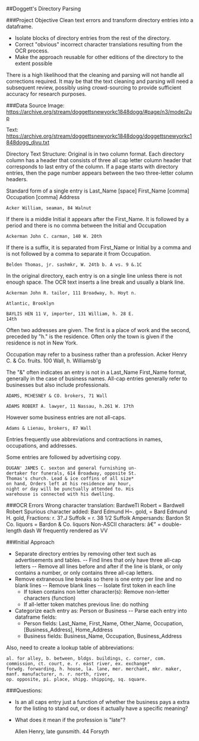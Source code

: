 ##Doggett's Directory Parsing


###Project Objective
Clean text errors and transform directory entries into a dataframe.

 - Isolate blocks of directory entries from the rest of the directory.
 - Correct "obvious" incorrect character translations resulting from the    OCR process. 
 - Make the approach reusable for other editions of the directory to the extent possible

There is a high likelihood that the cleaning and parsing will not handle all corrections required. It may be that the text cleaning and parsing will need a subsequent review, possibly using crowd-sourcing to provide sufficient accuracy for research purposes.

###Data Source
Image: https://archive.org/stream/doggettsnewyorkc1848dogg/#page/n3/mode/2up

Text: https://archive.org/stream/doggettsnewyorkc1848dogg/doggettsnewyorkc1848dogg_djvu.txt

Directory Text Structure:
Original is in two column format. Each directory column has a header that consists of three all cap letter column header that corresponds to last entry of the column. If a page starts with directory entries, then the page number appears between the two three-letter column headers.

Standard form of a single entry is Last_Name [space] First_Name [comma] Occupation [comma] Address

    Acker William, seaman, 84 Walnut

If there is a middle Initial it appears after the First_Name. It is followed by a period and there is no comma between the Initial and Occupation

    Ackerman John C. carman, 140 W. 20th

If there is a suffix, it is separated from First_Name or Initial by a comma and is not followed by a comma to separate it from Occupation.

    Belden Thomas, jr. sashmkr, W. 24tb b. A vs. 9 &.1C 

In the original directory, each entry is on a single line unless there is not enough space. The OCR text inserts a line break and usually a blank line.

    Ackerman John R. tailor, 111 Broadway, h. Hoyt n.
        
    Atlantic, Brooklyn
    
    BAYLIS HEN 11 V, importer, 131 William, h. 28 E.
    14th

Often two addresses are given. The first is a place of work and the second, preceded by "h." is the residence. Often only the town is given if the residence is not in New York.

Occupation may refer to a business rather than a profession.
Acker Henry C. & Co. fruits. 100 Wall, h. Williamsb'g

The "&" often indicates an entry is not in a Last_Name First_Name format, generally in the case of business names.  All-cap entries generally refer to businesses but also include professionals. 

    ADAMS, MCHESNEY & CO. brokers, 71 Wall
    
    ADAMS ROBERT A. lawyer, 11 Nassau, h.261 W. 17th

However some business entries are not all-caps.

    Adams & Lienau, brokers, 87 Wall


Entries frequently use abbreviations and contractions in names, occupations, and addresses.

Some entries are followed by advertising copy.

    DUGAN' JAMES C. sexton and general furnishing un-
    dertaker for funerals, 614 Broadway, opposite St.
    Thomas's church. Lead & ice coffins of all size*
    on hand, Orders left at his residence any hour,
    night or day will be punctually attended to. His
    warehouse is connected with his dwelling.



###OCR Errors
Wrong character translation: BardweTl Robert = Bardwell Robert
Spurious character added: Bard Edmund H~. gold, = Bard Edmund H. gold,
Fractions: r. 3?.J Suffolk = r. 38 1/2 Suffolk
Ampersands: Bardon St Co. liquors = Bardon & Co. liquors
Non-ASCII characters: â€” = double-length dash 
W frequently rendered as VV

###Initial Approach
- Separate directory entries by removing other text such as advertisements and tables.
     -- Find lines that only have three all-cap letters
     -- Remove all lines before and after if the line is blank, or only contains a number, or only contains three all-cap letters. 
- Remove extraneous line breaks so there is one entry per line and no blank lines
     -- Remove blank lines
     -- Isolate first token in each line
     + If token contains non letter character(s): Remove non-letter characters (function)
     + If all-letter token matches previous line: do nothing
- Categorize each entry as: Person or Business
-- Parse each entry into dataframe fields:
     + Person fields: Last_Name, First_Name, Other_Name, Occupation, [Business_Address], Home_Address
     + Business fields: Business_Name, Occupation, Business_Address 

Also, need to create a lookup table of abbreviations: 

    al. for alley, b. between, bldgs. buildings, c. corner, com. commission, ct. court, e. r. east river, ex. exchange*
    forwdg. forwarding, h. house, la. lane, mer. merchant, mkr. maker, manf. manufacturer, n. r. north, river,
    op. opposite, pi. place, shipg. shipping, sq. square.

###Questions: 

 - Is an all caps entry just a function of whether the business pays a
   extra for the listing to stand out, or does it actually have a
   specific meaning? 
 - What does it mean if the profession is "late"?
 

    Allen Henry, late gunsmith. 44 Forsyth